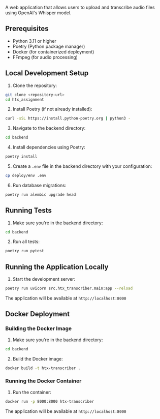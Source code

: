 A web application that allows users to upload and transcribe audio files using OpenAI's Whisper model.

## Prerequisites

- Python 3.11 or higher
- Poetry (Python package manager)
- Docker (for containerized deployment)
- FFmpeg (for audio processing)

## Local Development Setup

1. Clone the repository:
```bash
git clone <repository-url>
cd htx_assignment
```

2. Install Poetry (if not already installed):
```bash
curl -sSL https://install.python-poetry.org | python3 -
```

3. Navigate to the backend directory:
```bash
cd backend
```

4. Install dependencies using Poetry:
```bash
poetry install
```

5. Create a `.env` file in the backend directory with your configuration:
```bash
cp deploy/env .env
```

6. Run database migrations:
```bash
poetry run alembic upgrade head
```

## Running Tests

1. Make sure you're in the backend directory:
```bash
cd backend
```

2. Run all tests:
```bash
poetry run pytest
```

## Running the Application Locally

1. Start the development server:
```bash
poetry run uvicorn src.htx_transcriber.main:app --reload
```

The application will be available at `http://localhost:8000`

## Docker Deployment

### Building the Docker Image

1. Make sure you're in the backend directory:
```bash
cd backend
```

2. Build the Docker image:
```bash
docker build -t htx-transcriber .
```

### Running the Docker Container

1. Run the container:
```bash
docker run -p 8000:8000 htx-transcriber
```

The application will be available at `http://localhost:8000`